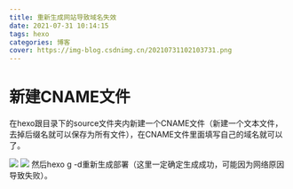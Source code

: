 ```yaml
---
title: 重新生成网站导致域名失效
date: 2021-07-31 10:14:15
tags: hexo
categories: 博客
cover: https://img-blog.csdnimg.cn/20210731102103731.png
---
```


# 新建CNAME文件
在hexo跟目录下的source文件夹内新建一个CNAME文件（新建一个文本文件，去掉后缀名就可以保存为所有文件），在CNAME文件里面填写自己的域名就可以了。

![](https://img-blog.csdnimg.cn/20210731101923729.png)
![](https://img-blog.csdnimg.cn/20210731102010910.png)
然后hexo g -d重新生成部署（这里一定确定生成成功，可能因为网络原因导致失败）。
